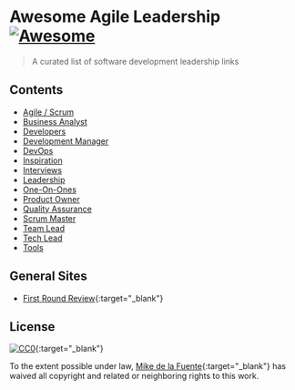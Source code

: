 # Awesome Agile Leadership [![Awesome](https://cdn.rawgit.com/sindresorhus/awesome/d7305f38d29fed78fa85652e3a63e154dd8e8829/media/badge.svg)](https://github.com/sindresorhus/awesome)

> A curated list of software development leadership links

## Contents

- [Agile / Scrum](agile-scrum.md)
- [Business Analyst](business-analyst.md)
- [Developers](developers.md)
- [Development Manager](dev-manager.md)
- [DevOps](devops.md)
- [Inspiration](inspiration.md)
- [Interviews](interviews.md)
- [Leadership](leadership.md)
- [One-On-Ones](one-on-ones)
- [Product Owner](product-owner.md)
- [Quality Assurance](quality-assurance.md)
- [Scrum Master](scrum-master.md)
- [Team Lead](team-lead.md)
- [Tech Lead](tech-lead.md)
- [Tools](tools.md)

## General Sites
- [First Round Review](http://firstround.com/review/){:target="_blank"}

## License

[![CC0](https://mirrors.creativecommons.org/presskit/buttons/88x31/svg/cc-zero.svg)](https://creativecommons.org/publicdomain/zero/1.0/){:target="_blank"}

To the extent possible under law, [Mike de la Fuente](http://twitter.highfiveboom.com){:target="_blank"} has waived all copyright and related or neighboring rights to this work.
